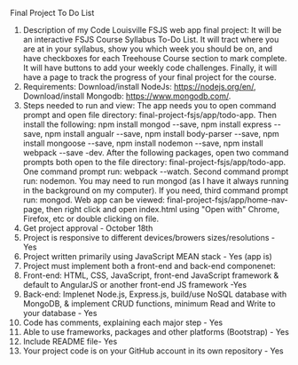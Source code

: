 Final Project To Do List

1. Description of my Code Louisville FSJS web app final project: It will be an interactive FSJS Course Syllabus To-Do List. It will tract where you are at in your syllabus, show you which week you should be on, and have checkboxes for each Treehouse Course section to mark complete. It will have buttons to add your weekly code challenges. Finally, it will have a page to track the progress of your final project for the course.
2. Requirements: Download/install NodeJs: https://nodejs.org/en/, Download/install Mongodb: https://www.mongodb.com/.
3. Steps needed to run and view: The app needs you to open command prompt and open file directory: final-project-fsjs/app/todo-app. Then install the following: npm install mongod --save, npm install express --save, npm install angualr --save, npm install body-parser --save, npm install mongoose --save, npm install nodemon --save, npm install webpack --save -dev. After the following packages, open two command prompts both open to the file directory: final-project-fsjs/app/todo-app. One command prompt run: webpack --watch. Second command prompt run: nodemon. You may need to run mongod (as I have it always running in the background on my computer). If you need, third command prompt run: mongod. Web app can be viewed: final-project-fsjs/app/home-nav-page, then right click and open index.html using "Open with" Chrome, Firefox, etc or double clicking on file.
4. Get project approval - October 18th
5. Project is responsive to different devices/browers sizes/resolutions - Yes
6. Project written primarily using JavaScript MEAN stack - Yes (app is)
7. Project must implement both a front-end and back-end componenet: 
8. Front-end: HTML, CSS, JavaScript, front-end JavaScript framework & default to AngularJS or another front-end JS framework -Yes
9. Back-end: Implenet Node.js, Express.js, build/use NoSQL database with MongoDB, & implement CRUD functions, minimum Read and Write to your database - Yes
10. Code has comments, explaining each major step - Yes
11. Able to use frameworks, packages and other platforms (Bootstrap) - Yes
12. Include README file- Yes
13. Your project code is on your GitHub account in its own repository - Yes
